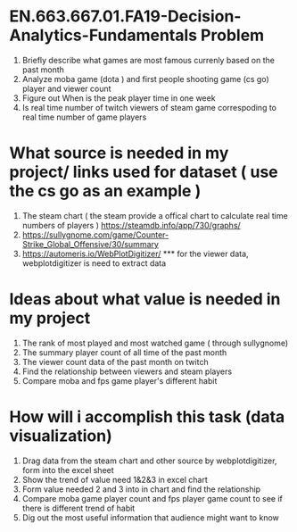 # EN.663.667.01.FA19-Decision-Analytics-Fundamentals Problem 
1. Briefly describe what games are most famous currenly based on the past month
2. Analyze moba game (dota ) and first people shooting game (cs go) player and viewer count
3. Figure out When is the peak player time in one week 
4. Is real time number of twitch viewers of steam game correspoding to real time number of game players

# What source is needed in my project/ links used for dataset ( use the cs go as an example )
1. The steam chart ( the steam provide a offical chart to calculate real time numbers of players ) 
   https://steamdb.info/app/730/graphs/
2. https://sullygnome.com/game/Counter-Strike_Global_Offensive/30/summary
3. https://automeris.io/WebPlotDigitizer/
*** for the viewer data, webplotdigitizer is need to extract data

# Ideas about what value is needed in my project
1. The rank of most played and most watched game ( through sullygnome) 
2. The summary player count of all time of the past month
3. The viewer count data of the past month on twitch 
4. Find the relationship between viewers and steam players
5. Compare moba and fps game player's different habit

# How will i accomplish this task (data visualization) 
1. Drag data from the steam chart and other source by webplotdigitizer, form into the excel sheet
2. Show the trend of value need 1&2&3 in excel chart
4. Form value needed 2 and 3 into in chart and find the relationship
5. Compare moba game player count and fps player game count to see if there is different trend of habit
6. Dig out the most useful information that audience might want to know 
